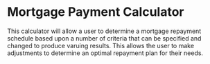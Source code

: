 # Mortgage Payment Calculator

This calculator will allow a user to determine a mortgage repayment schedule based upon a number of criteria that can be specified and changed to produce varuing results. This allows the user to make adjustments to determine an optimal repayment plan for their needs.
